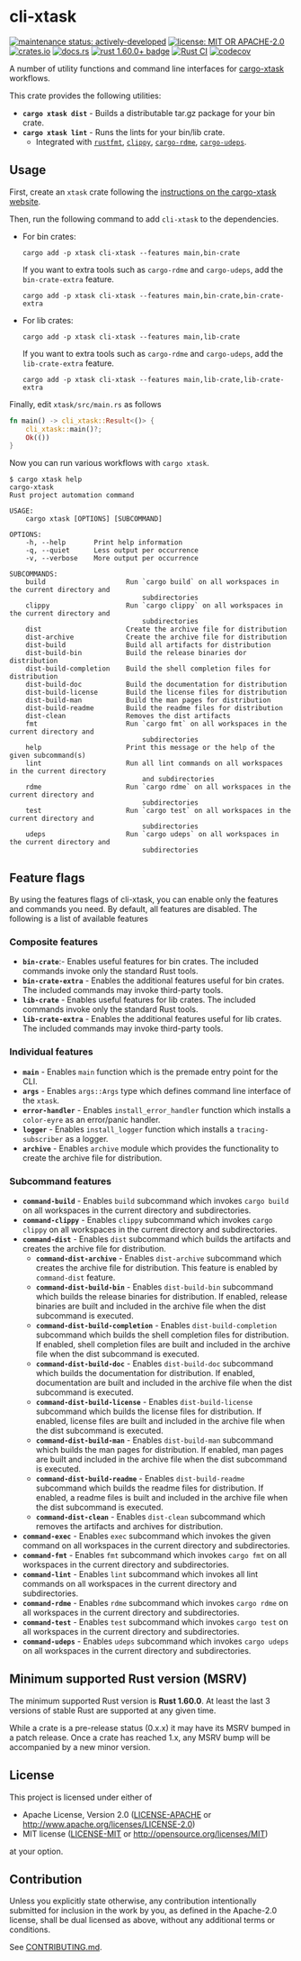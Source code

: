 # cli-xtask

[![maintenance status: actively-developed](https://img.shields.io/badge/maintenance-actively--developed-yellowgreen.svg)](https://doc.rust-lang.org/cargo/reference/manifest.html#the-badges-section)
[![license: MIT OR APACHE-2.0](https://img.shields.io/crates/l/cli-xtask.svg)](#license)
[![crates.io](https://img.shields.io/crates/v/cli-xtask.svg)](https://crates.io/crates/cli-xtask)
[![docs.rs](https://docs.rs/cli-xtask/badge.svg)](https://docs.rs/cli-xtask/)
[![rust 1.60.0+ badge](https://img.shields.io/badge/rust-1.60.0+-93450a.svg)](https://doc.rust-lang.org/cargo/reference/manifest.html#the-rust-version-field)
[![Rust CI](https://github.com/gifnksm/cli-xtask/actions/workflows/ci.yml/badge.svg)](https://github.com/gifnksm/cli-xtask/actions/workflows/ci.yml)
[![codecov](https://codecov.io/gh/gifnksm/cli-xtask/graph/badge.svg)](https://codecov.io/gh/gifnksm/cli-xtask)

<!-- cargo-rdme start -->

A number of utility functions and command line interfaces for [cargo-xtask] workflows.

This crate provides the following utilities:

* **`cargo xtask dist`** - Builds a distributable tar.gz package for your bin crate.
* **`cargo xtask lint`** - Runs the lints for your bin/lib crate.
  * Integrated with  [`rustfmt`], [`clippy`], [`cargo-rdme`], [`cargo-udeps`].

[cargo-xtask]: https://github.com/matklad/cargo-xtask
[`rustfmt`]: https://github.com/rust-lang/rustfmt
[`clippy`]: https://github.com/rust-lang/rust-clippy
[`cargo-rdme`]: https://github.com/orium/cargo-rdme
[`cargo-udeps`]: https://github.com/est31/cargo-udeps

## Usage

First, create an `xtask` crate following the [instructions on the cargo-xtask website][xtask-setup].

Then, run the following command to add `cli-xtask` to the dependencies.

* For bin crates:

    ```console
    cargo add -p xtask cli-xtask --features main,bin-crate
    ```

    If you want to extra tools such as `cargo-rdme` and `cargo-udeps`,
    add the `bin-crate-extra` feature.

    ```console
    cargo add -p xtask cli-xtask --features main,bin-crate,bin-crate-extra
    ```

* For lib crates:

    ```console
    cargo add -p xtask cli-xtask --features main,lib-crate
    ```

    If you want to extra tools such as `cargo-rdme` and `cargo-udeps`,
    add the `lib-crate-extra` feature.

    ```console
    cargo add -p xtask cli-xtask --features main,lib-crate,lib-crate-extra
    ```

Finally, edit `xtask/src/main.rs` as follows

```rust
fn main() -> cli_xtask::Result<()> {
    cli_xtask::main()?;
    Ok(())
}
```

Now you can run various workflows with `cargo xtask`.

```console
$ cargo xtask help
cargo-xtask
Rust project automation command

USAGE:
    cargo xtask [OPTIONS] [SUBCOMMAND]

OPTIONS:
    -h, --help       Print help information
    -q, --quiet      Less output per occurrence
    -v, --verbose    More output per occurrence

SUBCOMMANDS:
    build                    Run `cargo build` on all workspaces in the current directory and
                                 subdirectories
    clippy                   Run `cargo clippy` on all workspaces in the current directory and
                                 subdirectories
    dist                     Create the archive file for distribution
    dist-archive             Create the archive file for distribution
    dist-build               Build all artifacts for distribution
    dist-build-bin           Build the release binaries dor distribution
    dist-build-completion    Build the shell completion files for distribution
    dist-build-doc           Build the documentation for distribution
    dist-build-license       Build the license files for distribution
    dist-build-man           Build the man pages for distribution
    dist-build-readme        Build the readme files for distribution
    dist-clean               Removes the dist artifacts
    fmt                      Run `cargo fmt` on all workspaces in the current directory and
                                 subdirectories
    help                     Print this message or the help of the given subcommand(s)
    lint                     Run all lint commands on all workspaces in the current directory
                                 and subdirectories
    rdme                     Run `cargo rdme` on all workspaces in the current directory and
                                 subdirectories
    test                     Run `cargo test` on all workspaces in the current directory and
                                 subdirectories
    udeps                    Run `cargo udeps` on all workspaces in the current directory and
                                 subdirectories
```

[xtask-setup]: https://github.com/matklad/cargo-xtask#defining-xtasks

## Feature flags

By using the features flags of cli-xtask, you can enable only the features and commands you need.
By default, all features are disabled.
The following is a list of available features

### Composite features

* **`bin-crate`**:- Enables useful features for bin crates. The included commands invoke only the standard Rust tools.
* **`bin-crate-extra`** - Enables the additional features useful for bin crates. The included commands may invoke third-party tools.
* **`lib-crate`** - Enables useful features for lib crates. The included commands invoke only the standard Rust tools.
* **`lib-crate-extra`** - Enables the additional features useful for lib crates. The included commands may invoke third-party tools.

### Individual features

* **`main`** - Enables `main` function which is the premade entry point for the CLI.
* **`args`** - Enables `args::Args` type which defines command line interface of the `xtask`.
* **`error-handler`** - Enables `install_error_handler` function which installs a `color-eyre` as an error/panic handler.
* **`logger`** - Enables `install_logger` function which installs a `tracing-subscriber` as a logger.
* **`archive`** - Enables `archive` module which provides the functionality to create the archive file for distribution.

### Subcommand features

* **`command-build`** - Enables `build` subcommand which invokes `cargo build` on all workspaces in the current directory and subdirectories.
* **`command-clippy`** - Enables `clippy` subcommand which invokes `cargo clippy` on all workspaces in the current directory and subdirectories.
* **`command-dist`** - Enables `dist` subcommand which builds the artifacts and creates the archive file for distribution.
  * **`command-dist-archive`** - Enables `dist-archive` subcommand which creates the archive file for distribution.
    This feature is enabled by `command-dist` feature.
  * **`command-dist-build-bin`** - Enables `dist-build-bin` subcommand which builds the release binaries for distribution.
    If enabled, release binaries are built and included in the archive file when the dist subcommand is executed.
  * **`command-dist-build-completion`** - Enables `dist-build-completion` subcommand which builds the shell completion files for distribution.
    If enabled, shell completion files are built and included in the archive file when the dist subcommand is executed.
  * **`command-dist-build-doc`** - Enables `dist-build-doc` subcommand which builds the documentation for distribution.
    If enabled, documentation are built and included in the archive file when the dist subcommand is executed.
  * **`command-dist-build-license`** - Enables `dist-build-license` subcommand which builds the license files for distribution.
    If enabled, license files are built and included in the archive file when the dist subcommand is executed.
  * **`command-dist-build-man`** - Enables `dist-build-man` subcommand which builds the man pages for distribution.
    If enabled, man pages are built and included in the archive file when the dist subcommand is executed.
  * **`command-dist-build-readme`** - Enables `dist-build-readme` subcommand which builds the readme files for distribution.
    If enabled, a readme files is built and included in the archive file when the dist subcommand is executed.
  * **`command-dist-clean`** - Enables `dist-clean` subcommand which removes the artifacts and archives for distribution.
* **`command-exec`** - Enables `exec` subcommand which invokes the given command on all workspaces in the current directory and subdirectories.
* **`command-fmt`** - Enables `fmt` subcommand which invokes `cargo fmt` on all workspaces in the current directory and subdirectories.
* **`command-lint`** - Enables `lint` subcommand which invokes all lint commands on all workspaces in the current directory and subdirectories.
* **`command-rdme`** - Enables `rdme` subcommand which invokes `cargo rdme` on all workspaces in the current directory and subdirectories.
* **`command-test`** - Enables `test` subcommand which invokes `cargo test` on all workspaces in the current directory and subdirectories.
* **`command-udeps`** - Enables `udeps` subcommand which invokes `cargo udeps` on all workspaces in the current directory and subdirectories.

## Minimum supported Rust version (MSRV)

The minimum supported Rust version is **Rust 1.60.0**.
At least the last 3 versions of stable Rust are supported at any given time.

While a crate is a pre-release status (0.x.x) it may have its MSRV bumped in a patch release.
Once a crate has reached 1.x, any MSRV bump will be accompanied by a new minor version.

## License

This project is licensed under either of

* Apache License, Version 2.0
   ([LICENSE-APACHE] or <http://www.apache.org/licenses/LICENSE-2.0>)
* MIT license
   ([LICENSE-MIT] or <http://opensource.org/licenses/MIT>)

at your option.

## Contribution

Unless you explicitly state otherwise, any contribution intentionally submitted
for inclusion in the work by you, as defined in the Apache-2.0 license, shall be
dual licensed as above, without any additional terms or conditions.

See [CONTRIBUTING.md].

[LICENSE-APACHE]: https://github.com/gifnksm/cli-xtask/blob/main/LICENSE-APACHE
[LICENSE-MIT]: https://github.com/gifnksm/cli-xtask/blob/main/LICENSE-MIT
[CONTRIBUTING.md]: https://github.com/gifnksm/cli-xtask/blob/main/CONTRIBUTING.md

<!-- cargo-rdme end -->
